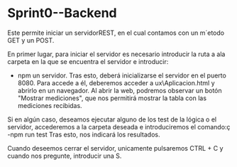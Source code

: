 # Sprint0--Backend

Este permite iniciar un servidorREST, en el cual contamos con un m´etodo GET y un POST.

En primer lugar, para iniciar el servidor es necesario introducir la ruta a ala carpeta en la que se encuentra el servidor e introducir: 
- npm un servidor.
Tras esto, deberá inicializarse el servidor en el puerto 8080.
Para accede a él, deberemos acceder a ux\Aplicacion.html y abrirlo en un navegador. Al abrir la web, podremos observar un botón "Mostrar mediciones", que nos permitirá mostrar la tabla con las mediciones recibidas.

Si en algún caso, deseamos ejecutar alguno de los test de la lógica o el servidor, accederemos a la carpeta deseada e introduciremos el comando:ç
-npm run test 
 Tras esto, nos indicará los resultados.
 
 Cuando deseemos cerrar el servidor, unicamente pulsaremos CTRL + C y cuando nos pregunte, introducir una S.
